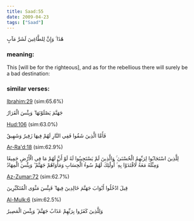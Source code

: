 ```yaml
---
title: Saad:55
date: 2009-04-23
tags: ["Saad"]
---
```

هَٰذَا ۚ وَإِنَّ لِلطَّاغِينَ لَشَرَّ مَآبٍ
### meaning: 
This [will be for the righteous], and as for the rebellious there will surely be a bad destination:
### similar verses: 

[Ibrahim:29](/14/29) (sim:65.6%)

جَهَنَّمَ يَصْلَوْنَهَا ۖ وَبِئْسَ الْقَرَارُ

[Hud:106](/11/106) (sim:63.0%)

فَأَمَّا الَّذِينَ شَقُوا فَفِي النَّارِ لَهُمْ فِيهَا زَفِيرٌ وَشَهِيقٌ

[Ar-Ra'd:18](/13/18) (sim:62.9%)

لِلَّذِينَ اسْتَجَابُوا لِرَبِّهِمُ الْحُسْنَىٰ ۚ وَالَّذِينَ لَمْ يَسْتَجِيبُوا لَهُ لَوْ أَنَّ لَهُمْ مَا فِي الْأَرْضِ جَمِيعًا وَمِثْلَهُ مَعَهُ لَافْتَدَوْا بِهِ ۚ أُولَٰئِكَ لَهُمْ سُوءُ الْحِسَابِ وَمَأْوَاهُمْ جَهَنَّمُ ۖ وَبِئْسَ الْمِهَادُ

[Az-Zumar:72](/39/72) (sim:62.7%)

قِيلَ ادْخُلُوا أَبْوَابَ جَهَنَّمَ خَالِدِينَ فِيهَا ۖ فَبِئْسَ مَثْوَى الْمُتَكَبِّرِينَ

[Al-Mulk:6](/67/6) (sim:62.5%)

وَلِلَّذِينَ كَفَرُوا بِرَبِّهِمْ عَذَابُ جَهَنَّمَ ۖ وَبِئْسَ الْمَصِيرُ
